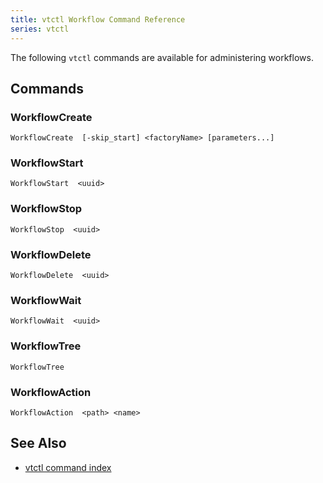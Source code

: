 ```yaml
---
title: vtctl Workflow Command Reference
series: vtctl
---
```


The following `vtctl` commands are available for administering workflows.

## Commands

### WorkflowCreate

```
WorkflowCreate  [-skip_start] <factoryName> [parameters...]
```

### WorkflowStart

```
WorkflowStart  <uuid>
```

### WorkflowStop

```
WorkflowStop  <uuid>
```

### WorkflowDelete
```
WorkflowDelete  <uuid>
```

### WorkflowWait
```
WorkflowWait  <uuid>
```

### WorkflowTree
```
WorkflowTree  
```

### WorkflowAction
```
WorkflowAction  <path> <name>
```


## See Also

* [vtctl command index](../../vtctl)

